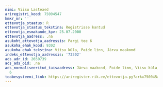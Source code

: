 ```yaml
---
nimi: Viisu Lasteaed
ariregistri_kood: 75004547
kmkr_nr: ''
ettevotja_staatus: R
ettevotja_staatus_tekstina: Registrisse kantud
ettevotja_esmakande_kpv: 25.07.2000
ettevotja_aadress: .na
asukoht_ettevotja_aadressis: Pargi tee 6
asukoha_ehak_kood: 9302
asukoha_ehak_tekstina: Viisu küla, Paide linn, Järva maakond
indeks_ettevotja_aadressis: '73202'
ads_adr_id: 2650739
ads_ads_oid: .na
ads_normaliseeritud_taisaadress: Järva maakond, Paide linn, Viisu küla, Pargi tee
  6
teabesysteemi_link: https://ariregister.rik.ee/ettevotja.py?ark=75004547&ref=rekvisiidid
---
```

